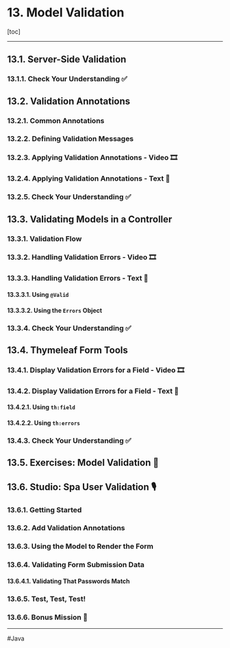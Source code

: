 # 13. Model Validation

[toc]

---

## 13.1. Server-Side Validation

### 13.1.1. Check Your Understanding :white_check_mark:

## 13.2. Validation Annotations

### 13.2.1. Common Annotations

### 13.2.2. Defining Validation Messages

### 13.2.3. Applying Validation Annotations - Video :film_strip:

### 13.2.4. Applying Validation Annotations - Text :page_facing_up:

### 13.2.5. Check Your Understanding :white_check_mark:

## 13.3. Validating Models in a Controller

### 13.3.1. Validation Flow

### 13.3.2. Handling Validation Errors - Video :film_strip:
### 13.3.3. Handling Validation Errors - Text :page_facing_up:

#### 13.3.3.1. Using `@Valid`

#### 13.3.3.2. Using the `Errors` Object

### 13.3.4. Check Your Understanding :white_check_mark:

## 13.4. Thymeleaf Form Tools

### 13.4.1. Display Validation Errors for a Field - Video :film_strip:

### 13.4.2. Display Validation Errors for a Field - Text :page_facing_up:

#### 13.4.2.1. Using `th:field`

#### 13.4.2.2. Using `th:errors`

### 13.4.3. Check Your Understanding :white_check_mark:

## 13.5. Exercises: Model Validation :runner:

## 13.6. Studio: Spa User Validation :studio_microphone:

### 13.6.1. Getting Started

### 13.6.2. Add Validation Annotations

### 13.6.3. Using the Model to Render the Form

### 13.6.4. Validating Form Submission Data

#### 13.6.4.1. Validating That Passwords Match

### 13.6.5. Test, Test, Test!

### 13.6.6. Bonus Mission :rocket:

---

#Java